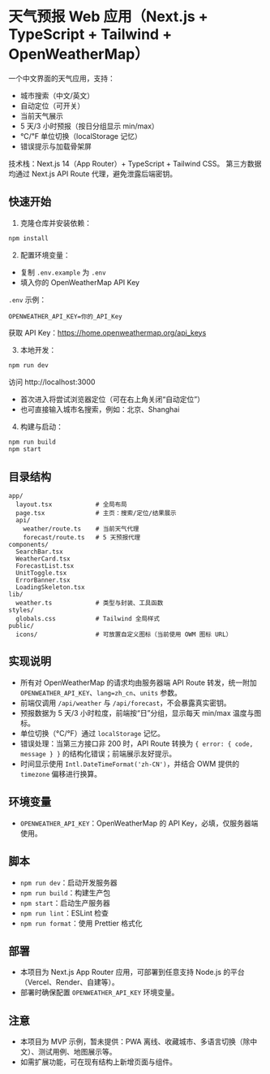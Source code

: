 # 天气预报 Web 应用（Next.js + TypeScript + Tailwind + OpenWeatherMap）

一个中文界面的天气应用，支持：
- 城市搜索（中文/英文）
- 自动定位（可开关）
- 当前天气展示
- 5 天/3 小时预报（按日分组显示 min/max）
- ℃/℉ 单位切换（localStorage 记忆）
- 错误提示与加载骨架屏

技术栈：Next.js 14（App Router）+ TypeScript + Tailwind CSS。
第三方数据均通过 Next.js API Route 代理，避免泄露后端密钥。

## 快速开始

1. 克隆仓库并安装依赖：

```bash
npm install
```

2. 配置环境变量：

- 复制 `.env.example` 为 `.env`
- 填入你的 OpenWeatherMap API Key

`.env` 示例：

```
OPENWEATHER_API_KEY=你的_API_Key
```

获取 API Key：https://home.openweathermap.org/api_keys

3. 本地开发：

```bash
npm run dev
```

访问 http://localhost:3000

- 首次进入将尝试浏览器定位（可在右上角关闭“自动定位”）
- 也可直接输入城市名搜索，例如：北京、Shanghai

4. 构建与启动：

```bash
npm run build
npm start
```

## 目录结构

```
app/
  layout.tsx            # 全局布局
  page.tsx              # 主页：搜索/定位/结果展示
  api/
    weather/route.ts    # 当前天气代理
    forecast/route.ts   # 5 天预报代理
components/
  SearchBar.tsx
  WeatherCard.tsx
  ForecastList.tsx
  UnitToggle.tsx
  ErrorBanner.tsx
  LoadingSkeleton.tsx
lib/
  weather.ts            # 类型与封装、工具函数
styles/
  globals.css           # Tailwind 全局样式
public/
  icons/                # 可放置自定义图标（当前使用 OWM 图标 URL）
```

## 实现说明

- 所有对 OpenWeatherMap 的请求均由服务器端 API Route 转发，统一附加 `OPENWEATHER_API_KEY`、`lang=zh_cn`、`units` 参数。
- 前端仅调用 `/api/weather` 与 `/api/forecast`，不会暴露真实密钥。
- 预报数据为 5 天/3 小时粒度，前端按“日”分组，显示每天 min/max 温度与图标。
- 单位切换（°C/°F）通过 `localStorage` 记忆。
- 错误处理：当第三方接口非 200 时，API Route 转换为 `{ error: { code, message } }` 的结构化错误；前端展示友好提示。
- 时间显示使用 `Intl.DateTimeFormat('zh-CN')`，并结合 OWM 提供的 `timezone` 偏移进行换算。

## 环境变量

- `OPENWEATHER_API_KEY`：OpenWeatherMap 的 API Key，必填，仅服务器端使用。

## 脚本

- `npm run dev`：启动开发服务器
- `npm run build`：构建生产包
- `npm start`：启动生产服务器
- `npm run lint`：ESLint 检查
- `npm run format`：使用 Prettier 格式化

## 部署

- 本项目为 Next.js App Router 应用，可部署到任意支持 Node.js 的平台（Vercel、Render、自建等）。
- 部署时确保配置 `OPENWEATHER_API_KEY` 环境变量。

## 注意

- 本项目为 MVP 示例，暂未提供：PWA 离线、收藏城市、多语言切换（除中文）、测试用例、地图展示等。
- 如需扩展功能，可在现有结构上新增页面与组件。
